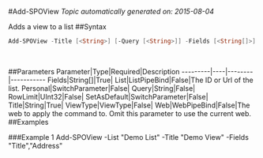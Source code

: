 #Add-SPOView
*Topic automatically generated on: 2015-08-04*

Adds a view to a list
##Syntax
```powershell
Add-SPOView -Title [<String>] [-Query [<String>]] -Fields [<String[]>] [-ViewType [<ViewType>]] [-RowLimit [<UInt32>]] [-Personal [<SwitchParameter>]] [-SetAsDefault [<SwitchParameter>]] [-Web [<WebPipeBind>]] [-List [<ListPipeBind>]]
```
&nbsp;

##Parameters
Parameter|Type|Required|Description
---------|----|--------|-----------
Fields|String[]|True|
List|ListPipeBind|False|The ID or Url of the list.
Personal|SwitchParameter|False|
Query|String|False|
RowLimit|UInt32|False|
SetAsDefault|SwitchParameter|False|
Title|String|True|
ViewType|ViewType|False|
Web|WebPipeBind|False|The web to apply the command to. Omit this parameter to use the current web.
##Examples

###Example 1
    Add-SPOView -List "Demo List" -Title "Demo View" -Fields "Title","Address"


